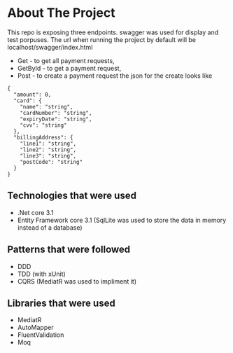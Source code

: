 # About The Project
This repo is exposing three endpoints. swagger was used for display and test porpuses. The url when running the project by default will be localhost/swagger/index.html
- Get - to get all payment requests, 
- GetById - to get a payment request,
- Post - to create a payment request the json for the create looks like 
```
{
  "amount": 0,
  "card": {
    "name": "string",
    "cardNumber": "string",
    "expiryDate": "string",
    "cvv": "string"
  },
  "billingAddress": {
    "line1": "string",
    "line2": "string",
    "line3": "string",
    "postCode": "string"
  }
}
```

## Technologies that were used
- .Net core 3.1
- Entity Framework core 3.1 (SqlLite was used to store the data in memory instead of a database)

## Patterns that were followed
- DDD
- TDD (with xUnit)
- CQRS (MediatR was used to impliment it)

## Libraries that were used
- MediatR
- AutoMapper
- FluentValidation
- Moq
